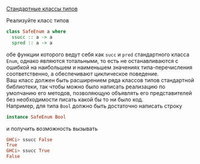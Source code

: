 [Стандартные классы типов](https://stepik.org/lesson/12399/step/7)

Реализуйте класс типов  

```haskell
class SafeEnum a where
  ssucc :: a -> a
  spred :: a -> a
```  
обе функции которого ведут себя как `succ` и `pred` стандартного класса `Enum`, однако являются тотальными, то есть не останавливаются с ошибкой на наибольшем и наименьшем значениях типа-перечисления соответственно, а обеспечивают циклическое поведение.  
Ваш класс должен быть расширением ряда классов типов стандартной библиотеки, так чтобы можно было написать реализацию по умолчанию его методов, позволяющую объявлять его представителей без необходимости писать какой бы то ни было код.  
Например, для типа `Bool` должно быть достаточно написать строку  
```haskell
instance SafeEnum Bool
```  
и получить возможность вызывать  
```haskell
GHCi> ssucc False
True
GHCi> ssucc True
False
```  
